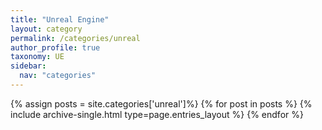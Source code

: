 ```yaml
---
title: "Unreal Engine"
layout: category
permalink: /categories/unreal
author_profile: true
taxonomy: UE
sidebar:
  nav: "categories"
---
```


{% assign posts = site.categories['unreal']%}
{% for post in posts %}
{% include archive-single.html type=page.entries_layout %}
{% endfor %}